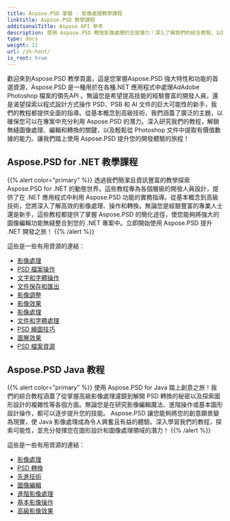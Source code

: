 ```yaml
---
title: Aspose.PSD 掌握 - 影像處理教學課程
linktitle: Aspose.PSD 教學課程
additionalTitle: Aspose API 參考
description: 使用 Aspose.PSD 釋放影像處理的全部潛力！深入了解我們的綜合教程，以獲取專家見解和實踐指導。
type: docs
weight: 11
url: /zh-hant/
is_root: true
---
```


歡迎來到Aspose.PSD 教學頁面，這是您掌握Aspose.PSD 強大特性和功能的首選資源，Aspose.PSD 是一種用於在各種.NET 應用程式中處理AdAdobe Photoshop 檔案的領先API 。無論您是希望提高技能的經驗豐富的開發人員，還是渴望探索以程式設計方式操作 PSD、PSB 和 AI 文件的巨大可能性的新手，我們的教程都提供全面的指導。從基本概念到高級技術，我們涵蓋了廣泛的主題，以確保您可以在專案中充分利用 Aspose.PSD 的潛力。深入研究我們的教程，解鎖無縫圖像處理、編輯和轉換的關鍵，以及輕鬆從 Photoshop 文件中提取有價值數據的能力。讓我們踏上使用 Aspose.PSD 提升您的開發體驗的旅程！

## Aspose.PSD for .NET 教學課程
{{% alert color="primary" %}}
透過我們簡潔且資訊豐富的教學探索 Aspose.PSD for .NET 的動態世界。這些教程專為各個層級的開發人員設計，提供了在 .NET 應用程式中利用 Aspose.PSD 功能的實務指導。從基本概念到高級技術，您將深入了解高效的影像處理、操作和轉換。無論您是經驗豐富的專業人士還是新手，這些教程都提供了掌握 Aspose.PSD 的簡化途徑，使您能夠將強大的圖像編輯功能無縫整合到您的 .NET 專案中。立即開始使用 Aspose.PSD 提升 .NET 開發之旅！
{{% /alert %}}

這些是一些有用資源的連結：
 
- [影像處理](./net/image-processing/)
- [PSD 檔案操作](./net/psd-file-manipulation/)
- [文字和字體操作](./net/text-and-font-manipulation/)
- [文件保存和匯出](./net/file-saving-and-exporting/)
- [影像調整](./net/image-adjustment/)
- [影像效果](./net/image-effects/)
- [影像處理](./net/image-manipulation/)
- [文件和字體處理](./net/file-and-font-handling/)
- [PSD 繪圖技巧](./net/psd-drawing-techniques/)
- [圖層效果](./net/layer-effects/)
- [PSD 檔案資源](./net/psd-file-resources/)


## Aspose.PSD Java 教程
{{% alert color="primary" %}}
使用 Aspose.PSD for Java 踏上創意之旅！我們的綜合教程涵蓋了從掌握高級影像處理濾鏡到解開 PSD 轉換的秘密以及探索圖形設計的複雜性等各個方面。無論您是在研究影像編輯魔法、進階操作或基本圖形設計操作，都可以逐步提升您的技能。 Aspose.PSD 讓您能夠將您的創意願景變為現實，使 Java 影像處理成為令人興奮且有益的體驗。深入學習我們的教程，探索可能性，並充分發揮您在圖形設計和圖像處理領域的潛力！
{{% /alert %}}

這些是一些有用資源的連結：

- [影像處理](./java/image-processing/)
- [PSD 轉換](./java/psd-conversion/)
- [先進技術](./java/advanced-techniques/)
- [圖像編輯](./java/image-editing/)
- [進階影像處理](./java/advanced-image-manipulation/)
- [基本影像操作](./java/basic-image-operations/)
- [高級影像效果](./java/advanced-image-effects/)